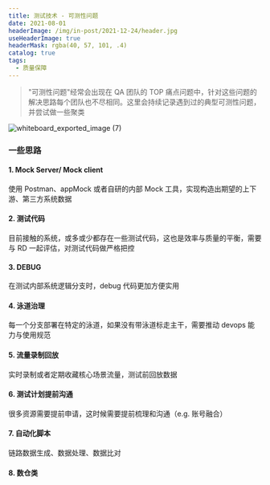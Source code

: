 ```yaml
---
title: 测试技术 - 可测性问题
date: 2021-08-01
headerImage: /img/in-post/2021-12-24/header.jpg
useHeaderImage: true
headerMask: rgba(40, 57, 101, .4)
catalog: true
tags:
  - 质量保障
---
```


> "可测性问题"经常会出现在 QA 团队的 TOP 痛点问题中，针对这些问题的解决思路每个团队也不尽相同。这里会持续记录遇到过的典型可测性问题，并尝试做一些聚类

![whiteboard_exported_image (7)](https://swtywang.fun/minio//blog/e325063fad1b3d8fafc03c451ad30c59.png)

### 一些思路

#### 1. Mock Server/ Mock client

使用 Postman、appMock 或者自研的内部 Mock 工具，实现构造出期望的上下游、第三方系统数据

#### 2. 测试代码

目前接触的系统，或多或少都存在一些测试代码，这也是效率与质量的平衡，需要与 RD 一起评估，对测试代码做严格把控

#### 3. DEBUG

在测试内部系统逻辑分支时，debug 代码更加方便实用

#### 4. 泳道治理

每一个分支部署在特定的泳道，如果没有带泳道标走主干，需要推动 devops 能力与使用规范

#### 5. 流量录制回放

实时录制或者定期收藏核心场景流量，测试前回放数据

#### 6. 测试计划提前沟通

很多资源需要提前申请，这时候需要提前梳理和沟通（e.g. 账号融合）

#### 7. 自动化脚本

链路数据生成、数据处理、数据比对

#### 8. 数仓类
